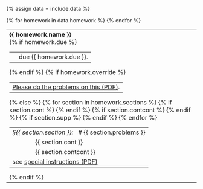 {% assign data = include.data %}
<table class="asst-table">
{% for homework in data.homework %}
<tr>
  <td><b>{{ homework.name }}</b><br>
    {% if homework.due %}
      <table class="inner">
        <tr>
          <td> &nbsp; &nbsp; due {{ homework.due }}.</td>
        </tr>
      </table>
    {% endif %}
    {% if homework.override %}
      <table class="inner">
        <tr>
          <td><a href="{{ data.home }}/{{ homework.override }}">Please do the problems on this (PDF)</a>.</td>
        </tr>
      </table>
    {% else %}
      <table class="inner">
      {% for section in homework.sections %}
        <tr>
          <td><em>&#167;{{ section.section }}:</em> &nbsp; # {{ section.problems }}</td>
        </tr>
        {% if section.cont %}
          <tr>
            <td>&nbsp;&nbsp;&nbsp;&nbsp;&nbsp;&nbsp;&nbsp;&nbsp;&nbsp;&nbsp;&nbsp;&nbsp;&nbsp; {{ section.cont }}</td>
          </tr>
        {% endif %}
        {% if section.contcont %}
          <tr>
            <td>&nbsp;&nbsp;&nbsp;&nbsp;&nbsp;&nbsp;&nbsp;&nbsp;&nbsp;&nbsp;&nbsp;&nbsp;&nbsp; {{ section.contcont }}</td>
          </tr>
        {% endif %}
        {% if section.supp %}
          <tr>
            <td>see <a href="{{ data.home }}/{{ section.supp }}">special instructions (PDF)</a></td>
          </tr>
        {% endif %}
      {% endfor %}
      </table>
    {% endif %}
  </td>
</tr>
{% endfor %}
</table>
